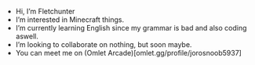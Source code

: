 - Hi, I’m Fletchunter
- I’m interested in Minecraft things.
- I’m currently learning English since my grammar is bad and also coding aswell.
- I’m looking to collaborate on nothing, but soon maybe.
- You can meet me on (Omlet Arcade)[omlet.gg/profile/jorosnoob5937]

<!---
FletchunterMC108338/FletchunterMC108338 is a ✨ special ✨ repository because its `README.md` (this file) appears on your GitHub profile.
You can click the Preview link to take a look at your changes.
--->
